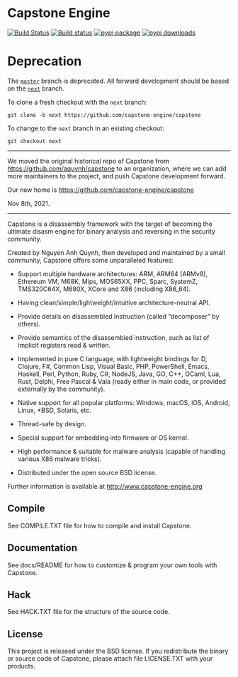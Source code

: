 Capstone Engine
===============

[![Build Status](https://travis-ci.org/aquynh/capstone.svg?branch=master)](https://travis-ci.org/aquynh/capstone)
[![Build status](https://ci.appveyor.com/api/projects/status/a4wvbn89wu3pinas/branch/master?svg=true)](https://ci.appveyor.com/project/aquynh/capstone/branch/master)
[![pypi package](https://badge.fury.io/py/capstone.svg)](https://pypi.python.org/pypi/capstone)
[![pypi downloads](https://pepy.tech/badge/capstone)](https://pepy.tech/project/capstone)

Deprecation
===========

The [`master`](https://github.com/capstone-engine/capstone/tree/master) branch is deprecated.
All forward development should be based on the [`next`](https://github.com/capstone-engine/capstone/tree/next) branch.

To clone a fresh checkout with the `next` branch:

    git clone -b next https://github.com/capstone-engine/capstone

To change to the `next` branch in an existing checkout:

    git checkout next

----

We moved the original historical repo of Capstone from https://github.com/aquynh/capstone to an organization, where we can add more maintainers to the project, and push Capstone development forward.

Our new home is https://github.com/capstone-engine/capstone

Nov 8th, 2021.

----

Capstone is a disassembly framework with the target of becoming the ultimate
disasm engine for binary analysis and reversing in the security community.

Created by Nguyen Anh Quynh, then developed and maintained by a small community,
Capstone offers some unparalleled features:

- Support multiple hardware architectures: ARM, ARM64 (ARMv8), Ethereum VM, M68K,
  Mips, MOS65XX, PPC, Sparc, SystemZ, TMS320C64X, M680X, XCore and X86 (including X86_64).

- Having clean/simple/lightweight/intuitive architecture-neutral API.

- Provide details on disassembled instruction (called “decomposer” by others).

- Provide semantics of the disassembled instruction, such as list of implicit
  registers read & written.

- Implemented in pure C language, with lightweight bindings for D, Clojure, F#,
  Common Lisp, Visual Basic, PHP, PowerShell, Emacs, Haskell, Perl, Python,
  Ruby, C#, NodeJS, Java, GO, C++, OCaml, Lua, Rust, Delphi, Free Pascal & Vala
  (ready either in main code, or provided externally by the community).

- Native support for all popular platforms: Windows, macOS, iOS, Android,
  Linux, \*BSD, Solaris, etc.

- Thread-safe by design.

- Special support for embedding into firmware or OS kernel.

- High performance & suitable for malware analysis (capable of handling various
  X86 malware tricks).

- Distributed under the open source BSD license.

Further information is available at http://www.capstone-engine.org


Compile
-------

See COMPILE.TXT file for how to compile and install Capstone.


Documentation
-------------

See docs/README for how to customize & program your own tools with Capstone.


Hack
----

See HACK.TXT file for the structure of the source code.


License
-------

This project is released under the BSD license. If you redistribute the binary
or source code of Capstone, please attach file LICENSE.TXT with your products.
